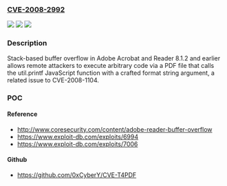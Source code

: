 ### [CVE-2008-2992](https://cve.mitre.org/cgi-bin/cvename.cgi?name=CVE-2008-2992)
![](https://img.shields.io/static/v1?label=Product&message=n%2Fa&color=blue)
![](https://img.shields.io/static/v1?label=Version&message=n%2Fa&color=blue)
![](https://img.shields.io/static/v1?label=Vulnerability&message=n%2Fa&color=brighgreen)

### Description

Stack-based buffer overflow in Adobe Acrobat and Reader 8.1.2 and earlier allows remote attackers to execute arbitrary code via a PDF file that calls the util.printf JavaScript function with a crafted format string argument, a related issue to CVE-2008-1104.

### POC

#### Reference
- http://www.coresecurity.com/content/adobe-reader-buffer-overflow
- https://www.exploit-db.com/exploits/6994
- https://www.exploit-db.com/exploits/7006

#### Github
- https://github.com/0xCyberY/CVE-T4PDF


